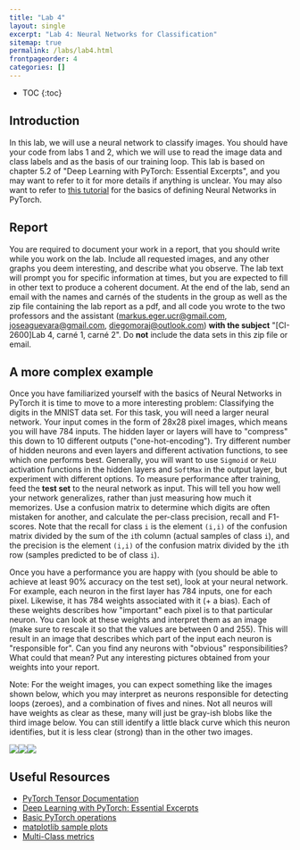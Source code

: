 ```yaml
---
title: "Lab 4"
layout: single
excerpt: "Lab 4: Neural Networks for Classification"
sitemap: true
permalink: /labs/lab4.html
frontpageorder: 4
categories: []
---
```


* TOC
{:toc}

## Introduction

In this lab, we will use a neural network to classify images. You should have your code from labs 1 and 2, which we will use to read the image data and class labels and as the basis of our training loop. This lab is based on 
chapter 5.2 of "Deep Learning with PyTorch: Essential Excerpts", and you may want to refer to it for more details if anything is unclear. You may also want to refer to 
[this tutorial](https://towardsdatascience.com/building-neural-network-using-pytorch-84f6e75f9a) for the basics of defining Neural Networks in PyTorch.

## Report

You are required to document your work in a report, that you should write while you work on the lab. Include all requested images, and any other graphs you deem interesting, and describe what you observe. The lab text will 
prompt you for specific information at times, but you are expected to fill in other text to produce a coherent document. At the end of the lab, send an email with the names and carn&eacute;s of the students in the group as well
as the zip file containing the lab report as a pdf, and all code you wrote to the two professors and the assistant ([markus.eger.ucr@gmail.com](mailto:markus.eger.ucr@gmail.com), [joseaguevara@gmail.com](mailto:joseaguevara@gmail.com), [diegomoraj@outlook.com](mailto:diegomoraj@outlook.com)) **with the subject** "\[CI-2600\]Lab 4, carn&eacute; 1, carn&eacute; 2". Do **not** include the data sets in this zip file or email. 


## A more complex example

Once you have familiarized yourself with the basics of Neural Networks in PyTorch it is time to move to a more interesting problem: Classifying the digits in the MNIST data set. For this task, you will need a larger neural
network. Your input comes in the form of 28x28 pixel images, which means you will have 784 inputs. The hidden layer or layers will have to "compress" this down to 10 different outputs ("one-hot-encoding"). Try different 
number of hidden neurons and even layers and different activation functions, to see which one performs best. Generally, you will want to use `Sigmoid` or `ReLU` activation functions in the hidden layers and `SoftMax` in 
the output layer, but experiment with different options. To measure performance after training, feed the **test set** to the neural network as input. This will tell you how well your network generalizes, rather than 
just measuring how much it memorizes. Use a confusion matrix to determine which digits are often mistaken for another, and calculate the per-class precision, recall and F1-scores. Note that the recall for class `i` is the 
element `(i,i)` of the confusion matrix divided by the sum of the `i`th column (actual samples of class `i`), and the precision is the element `(i,i)` of the confusion matrix divided by the `i`th row (samples predicted to be 
of class `i`). 

Once you have a performance you are happy with (you should be able to achieve at least 90% accuracy on the test set), look at your neural network. For example, each neuron in the first layer has 784 inputs, one for each 
pixel. Likewise, it has 784 weights associated with it (+ a bias). Each of these weights describes how "important" each pixel is to that particular neuron. You can look at these weights and interpret them as an image (make 
sure to rescale it so that the values are between 0 and 255). This will result in an image that describes which part of the input each neuron is "responsible for". Can you find any neurons with "obvious" responsibilities? 
What could that mean? Put any interesting pictures obtained from your weights into your report. 

Note: For the weight images, you can expect something like the images shown below, which you may interpret as neurons responsible for detecting loops (zeroes), and a combination of fives and nines. Not all neuros will have 
weights as clear as these, many will just be gray-ish blobs like the third image below. You can still identify a little black curve which this neuron identifies, but it is less clear (strong) than in the other two images.

<img src="/CI-2600/assets/img/weights1.png"><img src="/CI-2600/assets/img/weights2.png"><img src="/CI-2600/assets/img/weights3.png">


## Useful Resources

 - [PyTorch Tensor Documentation](https://pytorch.org/docs/stable/tensors.html)
 - [Deep Learning with PyTorch: Essential Excerpts](https://pytorch.org/deep-learning-with-pytorch)
 - [Basic PyTorch operations](https://jhui.github.io/2018/02/09/PyTorch-Basic-operations/)
 - [matplotlib sample plots](https://matplotlib.org/3.1.1/tutorials/introductory/sample_plots.html)
 - [Multi-Class metrics](https://towardsdatascience.com/multi-class-metrics-made-simple-part-i-precision-and-recall-9250280bddc2)
